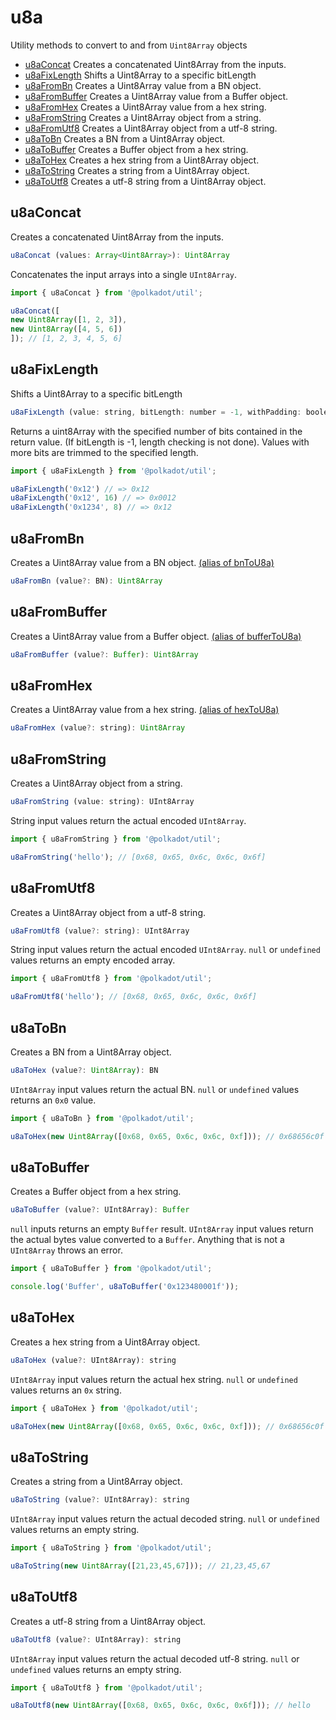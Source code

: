 # u8a

Utility methods to convert to and from `Uint8Array` objects 

- [u8aConcat](#u8aconcat) Creates a concatenated Uint8Array from the inputs.
- [u8aFixLength](#u8afixlength) Shifts a Uint8Array to a specific bitLength
- [u8aFromBn](#u8afrombn) Creates a Uint8Array value from a BN object.
- [u8aFromBuffer](#u8afrombuffer) Creates a Uint8Array value from a Buffer object.
- [u8aFromHex](#u8afromhex) Creates a Uint8Array value from a hex string.
- [u8aFromString](#u8afromstring) Creates a Uint8Array object from a string.
- [u8aFromUtf8](#u8afromutf8) Creates a Uint8Array object from a utf-8 string.
- [u8aToBn](#u8atobn) Creates a BN from a Uint8Array object.
- [u8aToBuffer](#u8atobuffer) Creates a Buffer object from a hex string.
- [u8aToHex](#u8atohex) Creates a hex string from a Uint8Array object.
- [u8aToString](#u8atostring) Creates a string from a Uint8Array object.
- [u8aToUtf8](#u8atoutf8) Creates a utf-8 string from a Uint8Array object.

## u8aConcat

Creates a concatenated Uint8Array from the inputs. 

```js
u8aConcat (values: Array<Uint8Array>): Uint8Array
```


Concatenates the input arrays into a single `UInt8Array`.

```js
import { u8aConcat } from '@polkadot/util';

u8aConcat([
new Uint8Array([1, 2, 3]),
new Uint8Array([4, 5, 6])
]); // [1, 2, 3, 4, 5, 6]
```

## u8aFixLength

Shifts a Uint8Array to a specific bitLength 

```js
u8aFixLength (value: string, bitLength: number = -1, withPadding: boolean = false): string
```


Returns a uint8Array with the specified number of bits contained in the return value. (If bitLength is -1, length checking is not done). Values with more bits are trimmed to the specified length.

```js
import { u8aFixLength } from '@polkadot/util';

u8aFixLength('0x12') // => 0x12
u8aFixLength('0x12', 16) // => 0x0012
u8aFixLength('0x1234', 8) // => 0x12
```

## u8aFromBn

Creates a Uint8Array value from a BN object. [(alias of bnToU8a)](bn.md#bntou8a)

```js
u8aFromBn (value?: BN): Uint8Array
```





## u8aFromBuffer

Creates a Uint8Array value from a Buffer object. [(alias of bufferToU8a)](buffer.md#buffertou8a)

```js
u8aFromBuffer (value?: Buffer): Uint8Array
```





## u8aFromHex

Creates a Uint8Array value from a hex string. [(alias of hexToU8a)](hex.md#hextou8a)

```js
u8aFromHex (value?: string): Uint8Array
```





## u8aFromString

Creates a Uint8Array object from a string. 

```js
u8aFromString (value: string): UInt8Array
```


String input values return the actual encoded `UInt8Array`.

```js
import { u8aFromString } from '@polkadot/util';

u8aFromString('hello'); // [0x68, 0x65, 0x6c, 0x6c, 0x6f]
```

## u8aFromUtf8

Creates a Uint8Array object from a utf-8 string. 

```js
u8aFromUtf8 (value?: string): UInt8Array
```


String input values return the actual encoded `UInt8Array`. `null` or `undefined` values returns an empty encoded array.

```js
import { u8aFromUtf8 } from '@polkadot/util';

u8aFromUtf8('hello'); // [0x68, 0x65, 0x6c, 0x6c, 0x6f]
```

## u8aToBn

Creates a BN from a Uint8Array object. 

```js
u8aToHex (value?: Uint8Array): BN
```


`UInt8Array` input values return the actual BN. `null` or `undefined` values returns an `0x0` value.

```js
import { u8aToBn } from '@polkadot/util';

u8aToHex(new Uint8Array([0x68, 0x65, 0x6c, 0x6c, 0xf])); // 0x68656c0f
```

## u8aToBuffer

Creates a Buffer object from a hex string. 

```js
u8aToBuffer (value?: UInt8Array): Buffer
```


`null` inputs returns an empty `Buffer` result. `UInt8Array` input values return the actual bytes value converted to a `Buffer`. Anything that is not a `UInt8Array` throws an error.

```js
import { u8aToBuffer } from '@polkadot/util';

console.log('Buffer', u8aToBuffer('0x123480001f'));
```

## u8aToHex

Creates a hex string from a Uint8Array object. 

```js
u8aToHex (value?: UInt8Array): string
```


`UInt8Array` input values return the actual hex string. `null` or `undefined` values returns an `0x` string.

```js
import { u8aToHex } from '@polkadot/util';

u8aToHex(new Uint8Array([0x68, 0x65, 0x6c, 0x6c, 0xf])); // 0x68656c0f
```

## u8aToString

Creates a string from a Uint8Array object. 

```js
u8aToString (value?: UInt8Array): string
```


`UInt8Array` input values return the actual decoded string. `null` or `undefined` values returns an empty string.

```js
import { u8aToString } from '@polkadot/util';

u8aToString(new Uint8Array([21,23,45,67])); // 21,23,45,67
```

## u8aToUtf8

Creates a utf-8 string from a Uint8Array object. 

```js
u8aToUtf8 (value?: UInt8Array): string
```


`UInt8Array` input values return the actual decoded utf-8 string. `null` or `undefined` values returns an empty string.

```js
import { u8aToUtf8 } from '@polkadot/util';

u8aToUtf8(new Uint8Array([0x68, 0x65, 0x6c, 0x6c, 0x6f])); // hello
```